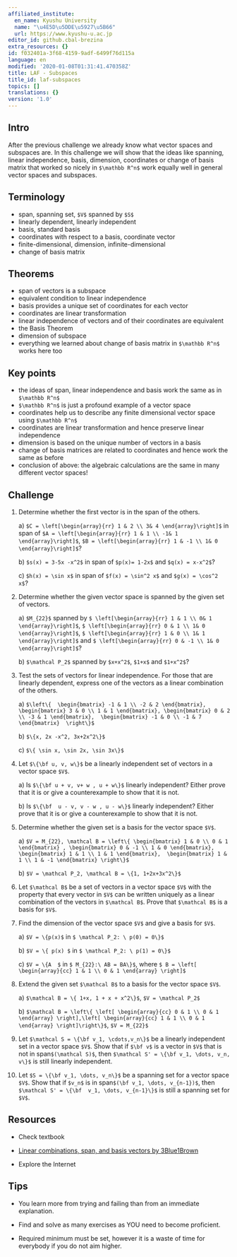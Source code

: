 ```yaml
---
affiliated_institute:
  en_name: Kyushu University
  name: "\u4E5D\u5DDE\u5927\u5B66"
  url: https://www.kyushu-u.ac.jp
editor_id: github.cbal-brezina
extra_resources: {}
id: f032401a-3f68-4159-9adf-6499f76d115a
language: en
modified: '2020-01-08T01:31:41.470358Z'
title: LAF - Subspaces
title_id: laf-subspaces
topics: []
translations: {}
version: '1.0'
---
```


## Intro

After the previous challenge we already know what vector spaces and subspaces are. In this challenge we will show that the ideas like spanning, linear independence, basis, dimension, coordinates or change of basis matrix that worked so nicely in `$\mathbb R^n$` work equally well in general vector spaces and subspaces. 


## Terminology

- span, spanning set, `$V$` spanned by `$S$`
- linearly dependent, linearly independent
- basis, standard basis
- coordinates with respect to a basis, coordinate vector
- finite-dimensional, dimension, infinite-dimensional
- change of basis matrix

 

## Theorems

- span of vectors is a subspace
- equivalent condition to linear independence
- basis provides a unique set of coordinates for each vector
- coordinates are linear transformation
- linear independence of vectors and of their coordinates are equivalent
- the Basis Theorem 
- dimension of subspace
- everything we learned about change of basis matrix in `$\mathbb R^n$` works here too


## Key points


- the ideas of span, linear independence and basis work the same as in `$\mathbb R^n$`
- `$\mathbb R^n$` is just a profound example of a vector space
- coordinates help us to describe any finite dimensional vector space using `$\mathbb R^n$`
- coordinates are linear transformation and hence preserve linear independence
- dimension is based on the unique number of vectors in a basis
- change of basis matrices are related to coordinates and hence work the same as before
- conclusion of above: the algebraic calculations are the same in many different vector spaces!




## Challenge

1. Determine whether the first vector is in the span of the others.

    a) `$C = \left[\begin{array}{rr} 1 & 2 \\ 3& 4 \end{array}\right]$` in span of  `$A = \left[\begin{array}{rr} 1 & 1 \\ -1& 1 \end{array}\right]$`, `$B = \left[\begin{array}{rr} 1 & -1 \\ 1& 0 \end{array}\right]$`?

    b) `$s(x) = 3-5x -x^2$` in span of `$p(x)= 1-2x$` and `$q(x) = x-x^2$`?

    c) `$h(x) = \sin x$` in span of `$f(x) = \sin^2 x$` and `$g(x) = \cos^2 x$`?

2. Determine whether the given vector space is spanned by the given set of vectors.

    a) `$M_{22}$` spanned by `$ \left[\begin{array}{rr} 1 & 1 \\ 0& 1 \end{array}\right]$`, `$ \left[\begin{array}{rr} 0 & 1 \\ 1& 0 \end{array}\right]$`, `$ \left[\begin{array}{rr} 1 & 0 \\ 1& 1 \end{array}\right]$` and `$ \left[\begin{array}{rr} 0 & -1 \\ 1& 0 \end{array}\right]$`?

    b) `$\mathcal P_2$` spanned by `$x+x^2$`, `$1+x$` and `$1+x^2$`?

3. Test the sets of vectors for linear independence. For those that are linearly dependent, express one of the vectors as a linear combination of the others. 

    a) `$\left\{  \begin{bmatrix} -1 & 1 \\ -2 & 2 \end{bmatrix}, \begin{bmatrix} 3 & 0 \\ 1 & 1 \end{bmatrix}, \begin{bmatrix} 0 & 2 \\ -3 & 1 \end{bmatrix},  \begin{bmatrix} -1 & 0 \\ -1 & 7 \end{bmatrix}  \right\}$`

    b) `$\{x, 2x -x^2, 3x+2x^2\}$`

    c) `$\{ \sin x, \sin 2x, \sin 3x\}$`

4. Let `$\{\bf u, v, w\}$` be a linearly independent set of vectors in a vector space `$V$`.

    a) Is `$\{\bf u + v, v+ w , u + w\}$` linearly independent? Either prove that it is or give a counterexample to show that it is not. 

    b) Is `$\{\bf  u - v, v - w , u - w\}$` linearly independent? Either prove that it is or give a counterexample to show that it is not. 

5. Determine whether the given set is a basis for the vector space `$V$`.

    a) `$V = M_{22}, \mathcal B = \left\{ \begin{bmatrix} 1 & 0 \\ 0 & 1 \end{bmatrix} , \begin{bmatrix} 0 & -1 \\ 1 & 0 \end{bmatrix},		     \begin{bmatrix} 1 & 1 \\ 1 & 1 \end{bmatrix},  \begin{bmatrix} 1 & 1 \\ 1 & -1 \end{bmatrix} \right\}$` 

    b) `$V = \mathcal P_2, \mathcal B = \{1, 1+2x+3x^2\}$`

6.  Let `$\mathcal B$` be a set of vectors in a vector space `$V$` with the property that every vector in `$V$` can be written uniquely as a linear combination of the vectors in `$\mathcal B$`. Prove that `$\mathcal B$` is a basis for `$V$`.


7. Find the dimension of the vector space `$V$` and give a basis for `$V$`.

    a) `$V = \{p(x)$`  in `$ \mathcal P_2: \ p(0) = 0\}$`

    b) `$V = \{ p(x) $`  in `$ \mathcal P_2: \ p(1) = 0\}$`

    c) `$V = \{A  $`  in `$ M_{22}:\ AB = BA\}$`, where `$ B = \left[ \begin{array}{cc} 1 & 1 \\ 0 & 1 \end{array} \right]$`

8. Extend the given set `$\mathcal B$` to a basis for the vector space `$V$`.

    a) `$\mathcal B = \{ 1+x, 1 + x + x^2\}$`, `$V = \mathcal P_2$`

    b) `$\mathcal B = \left\{ \left[ \begin{array}{cc} 0 & 1 \\ 0 & 1 \end{array} \right],\left[ \begin{array}{cc} 1 & 1 \\ 0 & 1 \end{array} \right]\right\}$`, `$V = M_{22}$`

9. Let `$\mathcal S = \{\bf v_1, \cdots,v_n\}$` be a linearly independent set in a vector space `$V$`. Show that if `$\bf v$` is a vector in `$V$` that is not in span`$(\mathcal S)$`, then `$\mathcal S' = \{\bf v_1, \dots, v_n, v\}$` is still linearly independent.

10. Let `$S = \{\bf v_1, \dots, v_n\}$` be a spanning set for a vector space `$V$`. Show that if `$v_n$` is in span`$(\bf v_1, \dots, v_{n-1})$`, then `$\mathcal S' = \{\bf  v_1, \dots, v_{n-1}\}$` is still a spanning set for `$V$`. 




## Resources

- Check textbook

- [Linear combinations, span, and basis vectors by 3Blue1Brown](https://youtu.be/k7RM-ot2NWY)
 



- Explore the Internet

## Tips


- You learn more from trying and failing than from an immediate explanation.

- Find and solve as many exercises as YOU need to become proficient.

- Required minimum must be set, however it is a waste of time for everybody if you do not aim higher.






